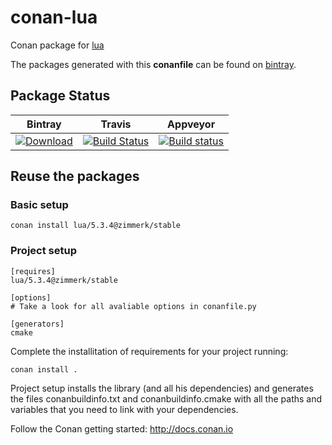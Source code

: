 # conan-lua

Conan package for [lua](https://www.lua.org)

The packages generated with this **conanfile** can be found on [bintray](https://bintray.com/conan-community).

## Package Status

| Bintray | Travis | Appveyor |
|---------|--------|----------|
|[ ![Download](https://api.bintray.com/packages/zimmerk/conan/lua%3Azimmerk/images/download.svg) ](https://bintray.com/zimmerk/conan/lua%3Azimmerk/_latestVersion)|[![Build Status](https://travis-ci.org/AtaLuZiK/conan-lua.svg?branch=release%2F5.3.4)](https://travis-ci.org/AtaLuZiK/conan-lua)|[![Build status](https://ci.appveyor.com/api/projects/status/0s9w9tb38kvj4o8r/branch/release/5.3.4?svg=true)](https://ci.appveyor.com/project/AtaLuZiK/conan-lua/branch/release/5.3.4)|

## Reuse the packages

### Basic setup

```
conan install lua/5.3.4@zimmerk/stable
```

### Project setup

```
[requires]
lua/5.3.4@zimmerk/stable

[options]
# Take a look for all avaliable options in conanfile.py

[generators]
cmake
```

Complete the installitation of requirements for your project running:

```
conan install .
```

Project setup installs the library (and all his dependencies) and generates the files conanbuildinfo.txt and conanbuildinfo.cmake with all the paths and variables that you need to link with your dependencies.

Follow the Conan getting started: http://docs.conan.io
